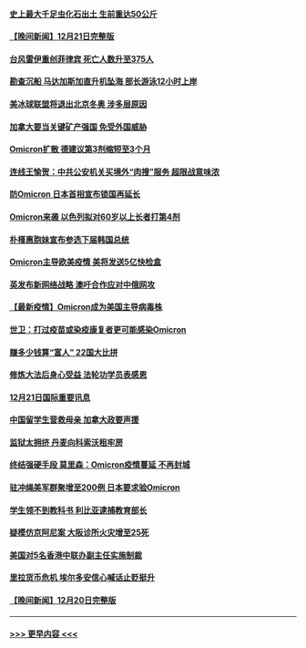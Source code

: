 #### [史上最大千足虫化石出土 生前重达50公斤](../pages/prog202/a103300307.md?t=12221550) 
#### [【晚间新闻】12月21日完整版](../pages/prog202/a103300164.md?t=12221550) 
#### [台风雷伊重创菲律宾 死亡人数升至375人](../pages/prog202/a103300029.md?t=12221550) 
#### [勘查沉船 马达加斯加直升机坠海 部长游泳12小时上岸](../pages/prog202/a103300251.md?t=12221550) 
#### [美冰球联盟将退出北京冬奥 涉多层原因](../pages/prog202/a103300234.md?t=12221550) 
#### [加拿大要当关键矿产强国 免受外国威胁](../pages/prog202/a103299986.md?t=12221550) 
#### [Omicron扩散 德建议第3剂缩短至3个月](../pages/prog202/a103300225.md?t=12221550) 
#### [连线王愉贺：中共公安机关买境外“肉搜”服务 超限战意味浓](../pages/prog202/a103300218.md?t=12221550) 
#### [防Omicron 日本首相宣布锁国再延长](../pages/prog202/a103300181.md?t=12221550) 
#### [Omicron来袭 以色列拟对60岁以上长者打第4剂](../pages/prog202/a103300162.md?t=12221550) 
#### [朴槿惠胞妹宣布参选下届韩国总统](../pages/prog202/a103300152.md?t=12221550) 
#### [Omicron主导欧美疫情 美将发送5亿快检盒](../pages/prog202/a103300040.md?t=12221550) 
#### [英发布新网络战略 澳吁合作应对中俄网攻](../pages/prog202/a103300034.md?t=12221550) 
#### [【最新疫情】Omicron成为美国主导病毒株](../pages/prog202/a103299855.md?t=12221550) 
#### [世卫：打过疫苗或染疫康复者更可能感染Omicron](../pages/prog202/a103299744.md?t=12221550) 
#### [赚多少钱算“富人” 22国大比拼](../pages/prog202/a103299649.md?t=12221550) 
#### [修炼大法后身心受益 法轮功学员表感恩](../pages/prog202/a103299627.md?t=12221550) 
#### [12月21日国际重要讯息](../pages/prog202/a103299615.md?t=12221550) 
#### [中国留学生营救母亲 加拿大政要声援](../pages/prog202/a103299586.md?t=12221550) 
#### [监狱太拥挤 丹麦向科索沃租牢房](../pages/prog202/a103299559.md?t=12221550) 
#### [终结强硬手段 莫里森：Omicron疫情蔓延 不再封城](../pages/prog202/a103299544.md?t=12221550) 
#### [驻冲绳美军群聚增至200例 日本要求验Omicron](../pages/prog202/a103299491.md?t=12221550) 
#### [学生领不到教科书 利比亚逮捕教育部长](../pages/prog202/a103299470.md?t=12221550) 
#### [疑模仿京阿尼案 大阪诊所火灾增至25死](../pages/prog202/a103299468.md?t=12221550) 
#### [美国对5名香港中联办副主任实施制裁](../pages/prog202/a103299454.md?t=12221550) 
#### [里拉货币危机 埃尔多安信心喊话止贬挺升](../pages/prog202/a103299370.md?t=12221550) 
#### [【晚间新闻】12月20日完整版](../pages/prog202/a103299321.md?t=12221550) 

----
#### [ >>> 更早内容 <<< ](../indexes/prog202-earlier.md)
